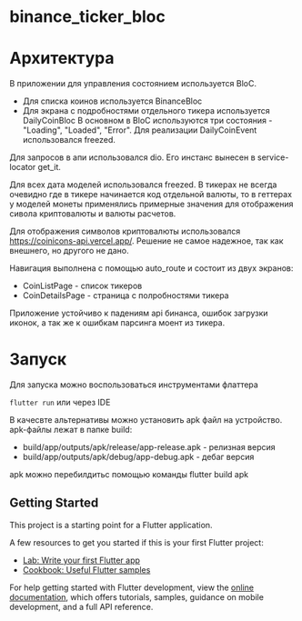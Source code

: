 # binance_ticker_bloc

# Архитектура 

В приложении для управления состоянием используется BloC.
+ Для списка коинов используется BinanceBloc
+ Для экрана с подробностями отдельного тикера используется DailyCoinBloc
В основном в BloC используются три состояния - "Loading", "Loaded", "Error". 
Для реализации DailyCoinEvent использовался freezed.

Для запросов в апи использовался dio. Его инстанс вынесен в service-locator get_it.

Для всех дата моделей использовался freezed. В тикерах не всегда очевидно где в тикере начинается код отдельной валюты, то в геттерах у моделей монеты применялись примерные значения для отображения сивола криптовалюты и валюты расчетов.

Для отображения символов криптовалюты использовался https://coinicons-api.vercel.app/. Решение не самое надежное, так как внешнего, но другого не дано.

Навигация выполнена с помощью auto_route и состоит из двух экранов:
+ CoinListPage - список тикеров
+ CoinDetailsPage - страница с полробностями тикера

Приложение устойчиво к падениям api бинанса, ошибок загрузки иконок, а так же к ошибкам парсинга моент из тикера.

# Запуск

Для запуска можно воспользоваться инструментами флаттера

`flutter run` или через IDE

В качесвте альтернативы можно установить apk файл на устройство.
apk-файлы лежат в папке build:
+ build/app/outputs/apk/release/app-release.apk  - релизная версия
+ build/app/outputs/apk/debug/app-debug.apk - дебаг версия

apk можно перебилдитьс помощью команды flutter build apk




## Getting Started

This project is a starting point for a Flutter application.

A few resources to get you started if this is your first Flutter project:

- [Lab: Write your first Flutter app](https://docs.flutter.dev/get-started/codelab)
- [Cookbook: Useful Flutter samples](https://docs.flutter.dev/cookbook)

For help getting started with Flutter development, view the
[online documentation](https://docs.flutter.dev/), which offers tutorials,
samples, guidance on mobile development, and a full API reference.
